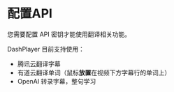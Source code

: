 # 配置API

您需要配置 API 密钥才能使用翻译相关功能。

DashPlayer 目前支持使用：

- 腾讯云翻译字幕
- 有道云翻译单词（鼠标**放置**在视频下方字幕行的单词上）
- OpenAI 转录字幕，整句学习


